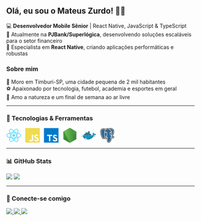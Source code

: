 ## Olá, eu sou o Mateus Zurdo! 👋😃  

💻 **Desenvolvedor Mobile Sênior** | React Native, JavaScript & TypeScript  
🏦 Atualmente na **PJBank/Superlógica**, desenvolvendo soluções escaláveis para o setor financeiro  
🚀 Especialista em **React Native**, criando aplicações performáticas e robustas  

### Sobre mim  
📍 Moro em Timburi-SP, uma cidade pequena de 2 mil habitantes  
⚽ Apaixonado por tecnologia, futebol, academia e esportes em geral  
🌿 Amo a natureza e um final de semana ao ar livre  

---

### 🚀 Tecnologias & Ferramentas  
<div style="display: flex; gap: 10px;">
  <img align="center" alt="React Native" height="40" width="40" src="https://raw.githubusercontent.com/devicons/devicon/master/icons/react/react-original.svg">
  <img align="center" alt="JavaScript" height="40" width="40" src="https://raw.githubusercontent.com/devicons/devicon/master/icons/javascript/javascript-plain.svg">
  <img align="center" alt="TypeScript" height="40" width="40" src="https://raw.githubusercontent.com/devicons/devicon/master/icons/typescript/typescript-plain.svg">
  <img align="center" alt="Node.js" height="40" width="40" src="https://raw.githubusercontent.com/devicons/devicon/master/icons/nodejs/nodejs-original.svg">
  <img align="center" alt="Docker" height="40" width="40" src="https://raw.githubusercontent.com/devicons/devicon/master/icons/docker/docker-original.svg">
  <img align="center" alt="PostgreSQL" height="40" width="40" src="https://raw.githubusercontent.com/devicons/devicon/master/icons/postgresql/postgresql-original.svg">
</div>  

---

### 📊 GitHub Stats  
<div>
  <img height="180em" src="https://github-readme-stats.vercel.app/api?username=MateusZurdoSierra&show_icons=true&theme=tokyonight&include_all_commits=true&count_private=true"/>
  <img height="180em" src="https://github-readme-stats.vercel.app/api/top-langs/?username=MateusZurdoSierra&layout=compact&langs_count=7&theme=tokyonight"/>
</div>  

---

### 📲 Conecte-se comigo  
<div>  
  <a href="https://www.instagram.com/mateus_zurdo/" target="_blank">
    <img src="https://img.shields.io/badge/-Instagram-%23E4405F?style=for-the-badge&logo=instagram&logoColor=white" />
  </a>  
  <a href="mailto:mateuszurdo71@gmail.com">
    <img src="https://img.shields.io/badge/-Gmail-%23333?style=for-the-badge&logo=gmail&logoColor=white" />
  </a>  
  <a href="https://www.linkedin.com/in/mateus-z-72b925148/" target="_blank">
    <img src="https://img.shields.io/badge/-LinkedIn-%230077B5?style=for-the-badge&logo=linkedin&logoColor=white" />
  </a>  
</div>
